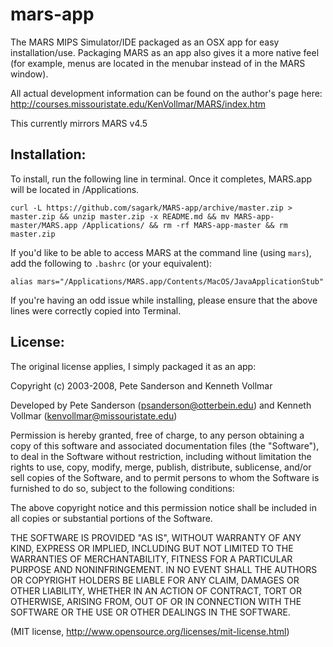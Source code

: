 mars-app
========

The MARS MIPS Simulator/IDE packaged as an OSX app for easy installation/use. 
Packaging MARS as an app also gives it a more native feel 
(for example, menus are located in the menubar instead of in the MARS window).

All actual development information can be found on the author's page here: 
http://courses.missouristate.edu/KenVollmar/MARS/index.htm 

This currently mirrors MARS v4.5

Installation:
-------------

To install, run the following line in terminal. Once it completes, MARS.app will be 
located in /Applications.

    curl -L https://github.com/sagark/MARS-app/archive/master.zip > master.zip && unzip master.zip -x README.md && mv MARS-app-master/MARS.app /Applications/ && rm -rf MARS-app-master && rm master.zip

If you'd like to be able to access MARS at the command line (using `mars`), 
add the following to `.bashrc` (or your equivalent):

    alias mars="/Applications/MARS.app/Contents/MacOS/JavaApplicationStub"

If you're having an odd issue while installing, please ensure that the above 
lines were correctly copied into Terminal.

License: 
--------

The original license applies, I simply packaged it as an app:

Copyright (c) 2003-2008, Pete Sanderson and Kenneth Vollmar

Developed by Pete Sanderson (psanderson@otterbein.edu)
and Kenneth Vollmar (kenvollmar@missouristate.edu)

Permission is hereby granted, free of charge, to any person obtaining 
a copy of this software and associated documentation files (the 
"Software"), to deal in the Software without restriction, including 
without limitation the rights to use, copy, modify, merge, publish, 
distribute, sublicense, and/or sell copies of the Software, and to 
permit persons to whom the Software is furnished to do so, subject 
to the following conditions:

The above copyright notice and this permission notice shall be 
included in all copies or substantial portions of the Software.

THE SOFTWARE IS PROVIDED "AS IS", WITHOUT WARRANTY OF ANY KIND, 
EXPRESS OR IMPLIED, INCLUDING BUT NOT LIMITED TO THE WARRANTIES OF 
MERCHANTABILITY, FITNESS FOR A PARTICULAR PURPOSE AND NONINFRINGEMENT. 
IN NO EVENT SHALL THE AUTHORS OR COPYRIGHT HOLDERS BE LIABLE FOR 
ANY CLAIM, DAMAGES OR OTHER LIABILITY, WHETHER IN AN ACTION OF 
CONTRACT, TORT OR OTHERWISE, ARISING FROM, OUT OF OR IN CONNECTION 
WITH THE SOFTWARE OR THE USE OR OTHER DEALINGS IN THE SOFTWARE.

(MIT license, http://www.opensource.org/licenses/mit-license.html)

